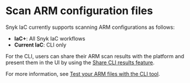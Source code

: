 # Scan ARM configuration files

Snyk IaC currently supports scanning ARM configurations as follows:

* **IaC+**: All Snyk IaC workflows
* **Current IaC**: CLI only

For the CLI, users can share their ARM scan results with the platform and present them in the UI by using the [Share CLI results feature](../../../snyk-cli/scan-and-maintain-projects-using-the-cli/snyk-cli-for-iac/share-cli-results-with-the-snyk-web-ui.md).

For more information, see [Test your ARM files with the CLI tool](../../../snyk-cli/scan-and-maintain-projects-using-the-cli/snyk-cli-for-iac/test-your-iac-files/arm-files.md).
